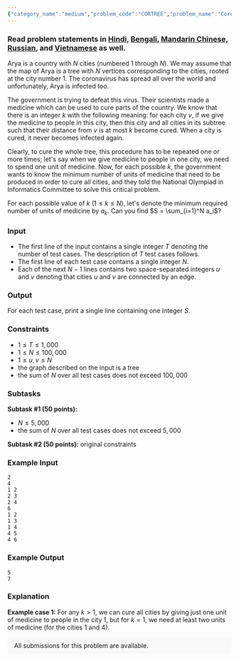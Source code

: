 ```yaml
---
{"category_name":"medium","problem_code":"CORTREE","problem_name":"Coronavirus","problemComponents":{"constraints":"","constraintsState":false,"subtasks":"","subtasksState":false,"inputFormat":"","inputFormatState":false,"outputFormat":"","outputFormatState":false,"sampleTestCases":{"0":{"id":1,"input":"2\r\n4\r\n1 2\r\n2 3\r\n2 4\r\n6\r\n1 2\r\n1 3\r\n1 4\r\n4 5\r\n4 6","output":"5\r\n7","explanation":"**Example case 1:** For any $k \\gt 1$, we can cure all cities by giving just one unit of medicine to people in the city $1$, but for $k = 1$, we need at least two units of medicine (for the cities $1$ and $4$).","isDeleted":false}}},"video_editorial_url":"","languages_supported":{"0":"CPP14","1":"C","2":"JAVA","3":"PYTH 3.6","4":"CPP17","5":"PYTH","6":"PYP3","7":"CS2","8":"ADA","9":"PYPY","10":"TEXT","11":"PAS fpc","12":"NODEJS","13":"RUBY","14":"PHP","15":"GO","16":"HASK","17":"TCL","18":"PERL","19":"SCALA","20":"LUA","21":"kotlin","22":"BASH","23":"JS","24":"LISP sbcl","25":"rust","26":"PAS gpc","27":"BF","28":"CLOJ","29":"R","30":"D","31":"CAML","32":"FORT","33":"ASM","34":"swift","35":"FS","36":"WSPC","37":"LISP clisp","38":"SQL","39":"SCM guile","40":"PERL6","41":"ERL","42":"CLPS","43":"ICK","44":"NICE","45":"PRLG","46":"ICON","47":"COB","48":"SCM chicken","49":"PIKE","50":"SCM qobi","51":"ST","52":"NEM"},"max_timelimit":2,"source_sizelimit":50000,"problem_author":"admin3","problem_tester":null,"date_added":"24-02-2020","tags":{"0":"admin3","1":"dfs","2":"ltime81","3":"medium","4":"segment","5":"tmwilliamlin","6":"trees"},"problem_difficulty_level":"Medium-Hard","best_tag":"Segment Tree","editorial_url":"https://discuss.codechef.com/problems/CORTREE","time":{"view_start_date":1582995602,"submit_start_date":1582995602,"visible_start_date":1582995602,"end_date":1735669800},"is_direct_submittable":false,"problemDiscussURL":"https://discuss.codechef.com/search?q=CORTREE","is_proctored":false,"visitedContests":{},"layout":"problem"}
---
```

### Read problem statements in [Hindi](https://www.codechef.com/download/translated/LTIME81/hindi/CORTREE.pdf), [Bengali](https://www.codechef.com/download/translated/LTIME81/bengali/CORTREE.pdf), [Mandarin Chinese](https://www.codechef.com/download/translated/LTIME81/mandarin/CORTREE.pdf), [Russian](https://www.codechef.com/download/translated/LTIME81/russian/CORTREE.pdf), and [Vietnamese](https://www.codechef.com/download/translated/LTIME81/vietnamese/CORTREE.pdf) as well.

Arya is a country with $N$ cities (numbered $1$ through $N$). We may assume that the map of Arya is a tree with $N$ vertices corresponding to the cities, rooted at the city number $1$. The coronavirus has spread all over the world and unfortunately, Arya is infected too.

The government is trying to defeat this virus. Their scientists made a medicine which can be used to cure parts of the country. We know that there is an integer $k$ with the following meaning: for each city $v$, if we give the medicine to people in this city, then this city and all cities in its subtree such that their distance from $v$ is at most $k$ become cured. When a city is cured, it never becomes infected again.

Clearly, to cure the whole tree, this procedure has to be repeated one or more times; let's say when we give medicine to people in one city, we need to spend one unit of medicine. Now, for each possible $k$, the government wants to know the minimum number of units of medicine that need to be produced in order to cure all cities, and they told the National Olympiad in Informatics Committee to solve this critical problem.

For each possible value of $k$ ($1 \le k \le N$), let's denote the minimum required number of units of medicine by $a_k$. Can you find $S = \sum_{i=1}^N a_i$?

### Input
- The first line of the input contains a single integer $T$ denoting the number of test cases. The description of $T$ test cases follows.
- The first line of each test case contains a single integer $N$.
- Each of the next $N-1$ lines contains two space-separated integers $u$ and $v$ denoting that cities $u$ and $v$ are connected by an edge.

### Output
For each test case, print a single line containing one integer $S$.

### Constraints
- $1 \le T \le 1,000$
- $1 \le N \le 100,000$
- $1 \le u, v \le N$
- the graph described on the input is a tree
- the sum of $N$ over all test cases does not exceed $100,000$

### Subtasks
**Subtask #1 (50 points):**
- $N \le 5,000$
- the sum of $N$ over all test cases does not exceed $5,000$

**Subtask #2 (50 points):** original constraints

### Example Input
```
2
4
1 2
2 3
2 4
6
1 2
1 3
1 4
4 5
4 6
```

### Example Output
```
5
7
```

### Explanation
**Example case 1:** For any $k \gt 1$, we can cure all cities by giving just one unit of medicine to people in the city $1$, but for $k = 1$, we need at least two units of medicine (for the cities $1$ and $4$).

<aside style='background: #f8f8f8;padding: 10px 15px;'><div>All submissions for this problem are available.</div></aside>